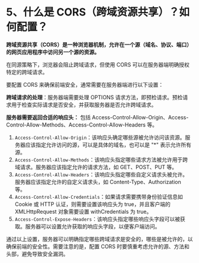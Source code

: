 # 5、什么是 CORS（跨域资源共享）？如何配置？

**跨域资源共享（CORS）是一种浏览器机制，允许在一个源（域名、协议、端口）的网页应用程序中访问另一个源的资源。**

在同源策略下，浏览器会阻止跨域请求，但使用 CORS 可以在服务器端明确授权特定的跨域请求。

要配置 CORS 来确保前端安全，通常需要在服务器端进行以下设置：

**跨域请求的处理**：服务器端需要处理 OPTIONS 请求方法，即预检请求。预检请求用于检查实际请求是否安全，并获取服务器是否允许跨域请求。

**服务器需要返回合适的响应头：** 包括 Access-Control-Allow-Origin、Access-Control-Allow-Methods、Access-Control-Allow-Headers 等。

1. `Access-Control-Allow-Origin`：该响应头确定哪些源被允许访问该资源。服务器应该指定允许访问的源，可以是具体的域名，也可以是 "\*" 表示允许所有源。
2. `Access-Control-Allow-Methods`：该响应头指定哪些请求方法被允许用于跨域请求。服务器应该指定允许的请求方法，如 GET、POST、PUT 等。
3. `Access-Control-Allow-Headers`：该响应头指定哪些自定义请求头被允许。服务器应该指定允许的自定义请求头，如 Content-Type、Authorization 等。
4. `Access-Control-Allow-Credentials`：如果请求需要携带身份验证信息如 Cookie 或 HTTP 认证，则需要设置该响应头为 true，并且客户端的 XMLHttpRequest 对象需要设置 withCredentials 为 true。
5. `Access-Control-Expose-Headers`：该响应头指定哪些响应头字段可以被获取。服务器可以设置允许获取的响应头字段，以便客户端访问。

通过以上设置，服务器可以明确指定哪些跨域请求是安全的，哪些是被允许的，以确保前端的安全性。需要注意的是，配置 CORS 时要慎重考虑允许的源、方法和头部，避免导致安全漏洞。
